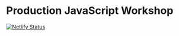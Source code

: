 # Production JavaScript Workshop

[![Netlify Status](https://api.netlify.com/api/v1/badges/595d8495-7e37-4f30-83c3-08397d0ee511/deploy-status)](https://app.netlify.com/sites/production-javascript-workshop/deploys)
